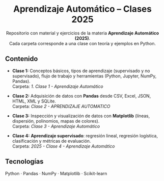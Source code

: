 <h1 align="center"><b>Aprendizaje Automático – Clases 2025</b></h1>

<p align="center">
Repositorio con material y ejercicios de la materia <b>Aprendizaje Automático (2025)</b>.<br>
Cada carpeta corresponde a una clase con teoría y ejemplos en Python.
</p>

## Contenido

- **Clase 1:** Conceptos básicos, tipos de aprendizaje (supervisado y no supervisado), flujo de trabajo y herramientas (Python, Jupyter, NumPy, Pandas).  
  Carpeta: *1. Clase 1 - Aprendizaje Automático*

- **Clase 2:** Adquisición de datos con **Pandas** desde CSV, Excel, JSON, HTML, XML y SQLite.  
  Carpeta: *Clase 2 - APRENDIZAJE AUTOMATICO*

- **Clase 3:** Inspección y visualización de datos con **Matplotlib** (líneas, dispersión, polinomios, mapas de colores).  
  Carpeta: *Clase 3 - Aprendizaje Automático*

- **Clase 4:** **Aprendizaje supervisado**: regresión lineal, regresión logística, clasificación y métricas de evaluación.  
  Carpeta: *2025 - Clase 4 - Aprendizaje Automático*

## Tecnologías

Python · Pandas · NumPy · Matplotlib · Scikit-learn
